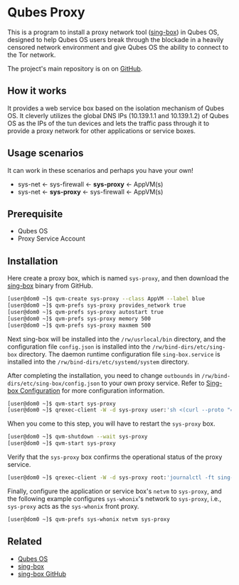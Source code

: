 # Qubes Proxy

This is a program to install a proxy network tool ([sing-box](https://sing-box.sagernet.org/)) in Qubes OS, designed to help Qubes OS users break through the blockade in a heavily censored network environment and give Qubes OS the ability to connect to the Tor network.

The project's main repository is on on [GitHub](https://github.com/glockmane/qubes-proxy).

## How it works

It provides a web service box based on the isolation mechanism of Qubes OS. It cleverly utilizes the global DNS IPs (10.139.1.1 and 10.139.1.2) of Qubes OS as the IPs of the tun devices and lets the traffic pass through it to provide a proxy network for other applications or service boxes.

## Usage scenarios

It can work in these scenarios and perhaps you have your own!

- sys-net <- sys-firewall <- **sys-proxy** <- AppVM(s)
- sys-net <- **sys-proxy** <- sys-firewall <- AppVM(s)

## Prerequisite

- Qubes OS
- Proxy Service Account

## Installation

Here create a proxy box, which is named `sys-proxy`, and then download the [sing-box](https://github.com/SagerNet/sing-box/releases) binary from GitHub.

```bash
[user@dom0 ~]$ qvm-create sys-proxy --class AppVM --label blue
[user@dom0 ~]$ qvm-prefs sys-proxy provides_network true
[user@dom0 ~]$ qvm-prefs sys-proxy autostart true
[user@dom0 ~]$ qvm-prefs sys-proxy memory 500
[user@dom0 ~]$ qvm-prefs sys-proxy maxmem 500
```

Next sing-box will be installed into the `/rw/usrlocal/bin` directory, and the configuration file `config.json` is installed into the `/rw/bind-dirs/etc/sing-box` directory.
The daemon runtime configuration file `sing-box.service` is installed into the `/rw/bind-dirs/etc/systemd/system` directory.

After completing the installation, you need to change `outbounds` in `/rw/bind-dirs/etc/sing-box/config.json` to your own proxy service.
Refer to [Sing-box Configuration](https://sing-box.sagernet.org/configuration/) for more configuration information.

```bash
[user@dom0 ~]$ qvm-start sys-proxy
[user@dom0 ~]$ qrexec-client -W -d sys-proxy user:'sh <(curl --proto "=https" -tlsv1.2 -SfL https://raw.githubusercontent.com/glockmane/qubes-proxy/refs/heads/main/install.sh)'
```

When you come to this step, you will have to restart the `sys-proxy` box.

```bash
[user@dom0 ~]$ qvm-shutdown --wait sys-proxy
[user@dom0 ~]$ qvm-start sys-proxy
```

Verify that the `sys-proxy` box confirms the operational status of the proxy service.

```bash
[user@dom0 ~]$ qrexec-client -W -d sys-proxy root:'journalctl -ft sing-box'
```

Finally, configure the application or service box's `netvm` to `sys-proxy`, and the following example configures `sys-whonix`'s network to `sys-proxy`, i.e., `sys-proxy` acts as the `sys-whonix` front proxy.

```bash
[user@dom0 ~]$ qvm-prefs sys-whonix netvm sys-proxy
```

## Related

- [Qubes OS](https://www.qubes-os.org/)
- [sing-box](https://sing-box.sagernet.org/)
- [sing-box GitHub](https://github.com/SagerNet/sing-box)
